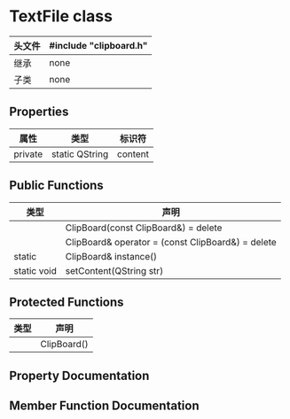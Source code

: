 # TextFile class

| 头文件 | #include "clipboard.h" |
|-|-|
| 继承 | none |
| 子类 | none |

## Properties
| 属性 | 类型 | 标识符 |
|-|-|-|
|private| static QString | content|

## Public Functions
| 类型 |声明|
|-|-|
| |ClipBoard(const ClipBoard&) = delete
| |ClipBoard& operator = (const ClipBoard&) = delete
static | ClipBoard& instance()
static void | setContent(QString str)

## Protected Functions
| 类型 |声明|
|-|-|
| | ClipBoard() |

## Property Documentation

## Member Function Documentation